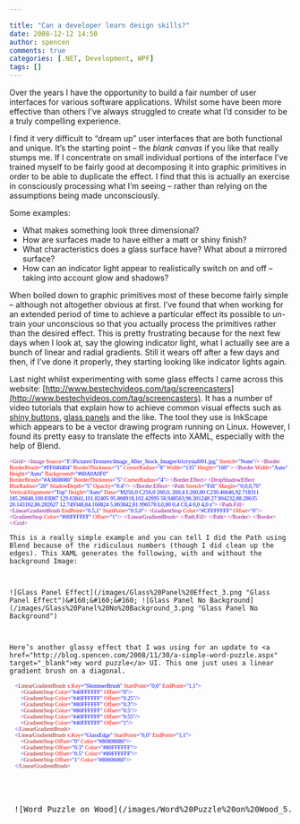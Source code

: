 ```yaml
---

title: "Can a developer learn design skills?"
date: 2008-12-12 14:50
author: spencen
comments: true
categories: [.NET, Development, WPF]
tags: []
---
```



Over the years I have the opportunity to build a fair number of user interfaces for various software applications. Whilst some have been more effective than others I’ve always struggled to create what I’d consider to be a truly compelling experience.
  

I find it very difficult to “dream up” user interfaces that are both functional and unique. It’s the starting point – the *blank canvas* if you like that really stumps me. If I concentrate on small individual portions of the interface I’ve trained myself to be fairly good at decomposing it into graphic primitives in order to be able to duplicate the effect. I find that this is actually an exercise in consciously processing what I’m seeing – rather than relying on the assumptions being made unconsciously.
  

Some examples:
  

*   What makes something look three dimensional? 
*   How are surfaces made to have either a matt or shiny finish? 
*   What characteristics does a glass surface have? What about a mirrored surface? 
*   How can an indicator light appear to realistically switch on and off – taking into account glow and shadows?   

When boiled down to graphic primitives most of these become fairly simple – although not altogether obvious at first. I’ve found that when working for an extended period of time to achieve a particular effect its possible to un-train your unconscious so that you actually process the primitives rather than the desired effect. This is pretty frustrating because for the next few days when I look at, say the glowing indicator light, what I actually see are a bunch of linear and radial gradients. Still it wears off after a few days and then, if I’ve done it properly, they starting looking like indicator lights again.
  

Last night whilst experimenting with some glass effects I came across this website: [http://www.bestechvideos.com/tag/screencasters](http://www.bestechvideos.com/tag/screencasters). It has a number of video tutorials that explain how to achieve common visual effects such as <a href="http://www.bestechvideos.com/2008/07/05/screencasters-episode-017-glass-button-effect-redux" target="_blank">shiny buttons</a>, <a href="http://www.bestechvideos.com/2008/10/01/screencasters-episode-072-glass-panels" target="_blank">glass panels</a> and the like. The tool they use is InkScape which appears to be a vector drawing program running on Linux. However, I found its pretty easy to translate the effects into XAML, especially with the help of Blend.
  

<font face="Verdana" size="1">  </font><font size="1"><font face="Verdana"><span style="color: rgb(139,0,139)">&lt;Grid&gt;
&lt;Image </span><span style="color: rgb(255,0,0)">Source</span><span style="color: rgb(0,0,255)">=&quot;F:\Pictures\Textures\Image_After_Stock_Images\b1crystal001.jpg&quot; </span><span style="color: rgb(255,0,0)">Stretch</span><span style="color: rgb(0,0,255)">=&quot;None&quot;</span></font></font><font size="1"><font face="Verdana"><span style="color: rgb(139,0,139)">/&gt;
&lt;Border </span><span style="color: rgb(255,0,0)">BorderBrush</span><span style="color: rgb(0,0,255)">=&quot;#FF040404&quot; </span><span style="color: rgb(255,0,0)">BorderThickness</span><span style="color: rgb(0,0,255)">=&quot;1&quot; </span><span style="color: rgb(255,0,0)">CornerRadius</span><span style="color: rgb(0,0,255)">=&quot;8&quot; </span><span style="color: rgb(255,0,0)">Width</span><span style="color: rgb(0,0,255)">=&quot;135&quot; </span><span style="color: rgb(255,0,0)">Height</span><span style="color: rgb(0,0,255)">=&quot;160&quot; </span></font></font><font size="1"><font face="Verdana"><span style="color: rgb(139,0,139)">&gt;
&lt;Border </span><span style="color: rgb(255,0,0)">Width</span><span style="color: rgb(0,0,255)">=&quot;Auto&quot; </span><span style="color: rgb(255,0,0)">Height</span><span style="color: rgb(0,0,255)">=&quot;Auto&quot; </span><span style="color: rgb(255,0,0)">Background</span></font></font><font size="1"><font face="Verdana"><span style="color: rgb(0,0,255)">=&quot;#60A0A0F0&quot;   
                  </span><span style="color: rgb(255,0,0)">BorderBrush</span><span style="color: rgb(0,0,255)">=&quot;#A3808080&quot; </span><span style="color: rgb(255,0,0)">BorderThickness</span><span style="color: rgb(0,0,255)">=&quot;5&quot; </span><span style="color: rgb(255,0,0)">CornerRadius</span><span style="color: rgb(0,0,255)">=&quot;4&quot;</span></font></font><font size="1"><font face="Verdana"><span style="color: rgb(139,0,139)">&gt;
&lt;Border.Effect&gt;
&lt;DropShadowEffect </span><span style="color: rgb(255,0,0)">BlurRadius</span><span style="color: rgb(0,0,255)">=&quot;20&quot; </span><span style="color: rgb(255,0,0)">ShadowDepth</span><span style="color: rgb(0,0,255)">=&quot;5&quot; </span><span style="color: rgb(255,0,0)">Opacity</span><span style="color: rgb(0,0,255)">=&quot;0.4&quot;</span></font></font><font size="1"><font face="Verdana"><span style="color: rgb(139,0,139)">/&gt;
&lt;/Border.Effect&gt;
&lt;Path </span><span style="color: rgb(255,0,0)">Stretch</span><span style="color: rgb(0,0,255)">=&quot;Fill&quot; </span><span style="color: rgb(255,0,0)">Margin</span><span style="color: rgb(0,0,255)">=&quot;0,0,0,70&quot; </span><span style="color: rgb(255,0,0)">VerticalAlignment</span><span style="color: rgb(0,0,255)">=&quot;Top&quot; </span><span style="color: rgb(255,0,0)">Height</span></font></font><font size="1"><font face="Verdana"><span style="color: rgb(0,0,255)">=&quot;Auto&quot;
</span><span style="color: rgb(255,0,0)">Data</span></font></font><span style="color: rgb(0,0,255)"><font face="Verdana" size="1">=&quot;M256,0
</font></span><span style="color: rgb(139,0,139)"><font face="Verdana" color="#0000ff" size="1">C256,0 260,0, 260,4
L260,80
C230.46646,92.718311 185.26848,100.83087 129.63841,101.82405
95.868918,102.42695 58.948563,96.301248 27.904232,88.28635
20.143162,86.282627 12.749348,84.160824 5.863842,81.996578
L0,80 0,4
C0,4 0,0 4,0 z</font></span><span style="color: rgb(0,0,255)"><font face="Verdana" size="1">&quot;&gt;
</font></span><font size="1"><font face="Verdana"><span style="color: rgb(139,0,139)">&lt;Path.Fill&gt;
&lt;LinearGradientBrush </span><span style="color: rgb(255,0,0)">EndPoint</span><span style="color: rgb(0,0,255)">=&quot;0.5,1&quot; </span><span style="color: rgb(255,0,0)">StartPoint</span><span style="color: rgb(0,0,255)">=&quot;0.5,0&quot;</span></font></font><font size="1"><font face="Verdana"><span style="color: rgb(139,0,139)">&gt;
&lt;GradientStop </span><span style="color: rgb(255,0,0)">Color</span><span style="color: rgb(0,0,255)">=&quot;#CFFFFFFF&quot; </span><span style="color: rgb(255,0,0)">Offset</span><span style="color: rgb(0,0,255)">=&quot;0&quot;</span></font></font><font size="1"><font face="Verdana"><span style="color: rgb(139,0,139)">/&gt;
&lt;GradientStop </span><span style="color: rgb(255,0,0)">Color</span><span style="color: rgb(0,0,255)">=&quot;#00FFFFFF&quot; </span><span style="color: rgb(255,0,0)">Offset</span><span style="color: rgb(0,0,255)">=&quot;1&quot;</span></font></font><span style="color: rgb(139,0,139)"><font face="Verdana" size="1">/&gt;
&lt;/LinearGradientBrush&gt;
&lt;/Path.Fill&gt;
&lt;/Path&gt;
&lt;/Border&gt;
&lt;/Border&gt;
&lt;/Grid&gt;</font></span></pre>
<a href="http://11011.net/software/vspaste"></a>

    
    This is a really simple example and you can tell I did the Path using Blend because of the ridiculous numbers (though I did clean up the edges). This XAML generates the following, with and without the background Image:
    

    
    ![Glass Panel Effect](/images/Glass%20Panel%20Effect_3.png "Glass Panel Effect")&#160;&#160;&#160; ![Glass Panel No Background](/images/Glass%20Panel%20No%20Background_3.png "Glass Panel No Background")
    

    
    Here’s another glassy effect that I was using for an update to <a href="http://blog.spencen.com/2008/11/30/a-simple-word-puzzle.aspx" target="_blank">my word puzzle</a> UI. This one just uses a linear gradient brush on a diagonal.
    
<pre class="code"><font size="1"><font face="Verdana"><span style="color: rgb(163,21,21)">    </span><span style="color: rgb(0,0,255)">&lt;</span><span style="color: rgb(163,21,21)">LinearGradientBrush</span><span style="color: rgb(255,0,0)"> x</span><span style="color: rgb(0,0,255)">:</span><span style="color: rgb(255,0,0)">Key</span><span style="color: rgb(0,0,255)">=&quot;ShimmerBrush&quot;</span><span style="color: rgb(255,0,0)"> StartPoint</span><span style="color: rgb(0,0,255)">=&quot;0,0&quot;</span><span style="color: rgb(255,0,0)"> EndPoint</span></font></font><font size="1"><font face="Verdana"><span style="color: rgb(0,0,255)">=&quot;1,1&quot;&gt;
</span><span style="color: rgb(163,21,21)">        </span><span style="color: rgb(0,0,255)">&lt;</span><span style="color: rgb(163,21,21)">GradientStop</span><span style="color: rgb(255,0,0)"> Color</span><span style="color: rgb(0,0,255)">=&quot;#40FFFFFF&quot;</span><span style="color: rgb(255,0,0)"> Offset</span></font></font><font size="1"><font face="Verdana"><span style="color: rgb(0,0,255)">=&quot;0&quot;/&gt;
</span><span style="color: rgb(163,21,21)">        </span><span style="color: rgb(0,0,255)">&lt;</span><span style="color: rgb(163,21,21)">GradientStop</span><span style="color: rgb(255,0,0)"> Color</span><span style="color: rgb(0,0,255)">=&quot;#40FFFFFF&quot;</span><span style="color: rgb(255,0,0)"> Offset</span></font></font><font size="1"><font face="Verdana"><span style="color: rgb(0,0,255)">=&quot;0.25&quot;/&gt;
</span><span style="color: rgb(163,21,21)">        </span><span style="color: rgb(0,0,255)">&lt;</span><span style="color: rgb(163,21,21)">GradientStop</span><span style="color: rgb(255,0,0)"> Color</span><span style="color: rgb(0,0,255)">=&quot;#80FFFFFF&quot;</span><span style="color: rgb(255,0,0)"> Offset</span></font></font><font size="1"><font face="Verdana"><span style="color: rgb(0,0,255)">=&quot;0.3&quot;/&gt;
</span><span style="color: rgb(163,21,21)">        </span><span style="color: rgb(0,0,255)">&lt;</span><span style="color: rgb(163,21,21)">GradientStop</span><span style="color: rgb(255,0,0)"> Color</span><span style="color: rgb(0,0,255)">=&quot;#80FFFFFF&quot;</span><span style="color: rgb(255,0,0)"> Offset</span></font></font><font size="1"><font face="Verdana"><span style="color: rgb(0,0,255)">=&quot;0.5&quot;/&gt;
</span><span style="color: rgb(163,21,21)">        </span><span style="color: rgb(0,0,255)">&lt;</span><span style="color: rgb(163,21,21)">GradientStop</span><span style="color: rgb(255,0,0)"> Color</span><span style="color: rgb(0,0,255)">=&quot;#40FFFFFF&quot;</span><span style="color: rgb(255,0,0)"> Offset</span></font></font><font size="1"><font face="Verdana"><span style="color: rgb(0,0,255)">=&quot;0.55&quot;/&gt;
</span><span style="color: rgb(163,21,21)">        </span><span style="color: rgb(0,0,255)">&lt;</span><span style="color: rgb(163,21,21)">GradientStop</span><span style="color: rgb(255,0,0)"> Color</span><span style="color: rgb(0,0,255)">=&quot;#40FFFFFF&quot;</span><span style="color: rgb(255,0,0)"> Offset</span></font></font><font size="1"><font face="Verdana"><span style="color: rgb(0,0,255)">=&quot;1&quot;/&gt;
</span><span style="color: rgb(163,21,21)">    </span><span style="color: rgb(0,0,255)">&lt;/</span><span style="color: rgb(163,21,21)">LinearGradientBrush</span></font></font><font size="1"><font face="Verdana"><span style="color: rgb(0,0,255)">&gt;
</span><span style="color: rgb(163,21,21)">    </span><span style="color: rgb(0,0,255)">&lt;</span><span style="color: rgb(163,21,21)">LinearGradientBrush</span><span style="color: rgb(255,0,0)"> x</span><span style="color: rgb(0,0,255)">:</span><span style="color: rgb(255,0,0)">Key</span><span style="color: rgb(0,0,255)">=&quot;GlassEdge&quot;</span><span style="color: rgb(255,0,0)"> StartPoint</span><span style="color: rgb(0,0,255)">=&quot;0,0&quot;</span><span style="color: rgb(255,0,0)"> EndPoint</span></font></font><font size="1"><font face="Verdana"><span style="color: rgb(0,0,255)">=&quot;1,1&quot;&gt;
</span><span style="color: rgb(163,21,21)">        </span><span style="color: rgb(0,0,255)">&lt;</span><span style="color: rgb(163,21,21)">GradientStop</span><span style="color: rgb(255,0,0)"> Offset</span><span style="color: rgb(0,0,255)">=&quot;0&quot;</span><span style="color: rgb(255,0,0)"> Color</span></font></font><font size="1"><font face="Verdana"><span style="color: rgb(0,0,255)">=&quot;#80808080&quot;/&gt;
</span><span style="color: rgb(163,21,21)">        </span><span style="color: rgb(0,0,255)">&lt;</span><span style="color: rgb(163,21,21)">GradientStop</span><span style="color: rgb(255,0,0)"> Offset</span><span style="color: rgb(0,0,255)">=&quot;0.3&quot;</span><span style="color: rgb(255,0,0)"> Color</span></font></font><font size="1"><font face="Verdana"><span style="color: rgb(0,0,255)">=&quot;#80FFFFFF&quot;/&gt;
</span><span style="color: rgb(163,21,21)">        </span><span style="color: rgb(0,0,255)">&lt;</span><span style="color: rgb(163,21,21)">GradientStop</span><span style="color: rgb(255,0,0)"> Offset</span><span style="color: rgb(0,0,255)">=&quot;0.5&quot;</span><span style="color: rgb(255,0,0)"> Color</span></font></font><font size="1"><font face="Verdana"><span style="color: rgb(0,0,255)">=&quot;#80FFFFFF&quot;/&gt;
</span><span style="color: rgb(163,21,21)">        </span><span style="color: rgb(0,0,255)">&lt;</span><span style="color: rgb(163,21,21)">GradientStop</span><span style="color: rgb(255,0,0)"> Offset</span><span style="color: rgb(0,0,255)">=&quot;1&quot;</span><span style="color: rgb(255,0,0)"> Color</span></font></font><font size="1"><font face="Verdana"><span style="color: rgb(0,0,255)">=&quot;#80606060&quot;/&gt;
</span><span style="color: rgb(163,21,21)">    </span><span style="color: rgb(0,0,255)">&lt;/</span><span style="color: rgb(163,21,21)">LinearGradientBrush</span><span style="color: rgb(0,0,255)">&gt;</span></font></font>

<a href="http://11011.net/software/vspaste"></a>


&#160;![Word Puzzle on Wood](/images/Word%20Puzzle%20on%20Wood_5.png "Word Puzzle on Wood")


